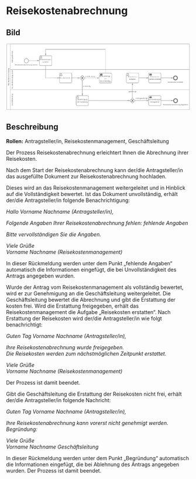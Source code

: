 # Reisekostenabrechnung
## Bild
<img src="./Reisekostenabrechnung.PNG">

## Beschreibung 

**Rollen:** Antragsteller/in, Reisekostenmanagement, Geschäftsleitung

Der Prozess Reisekostenabrechnung erleichtert Ihnen die Abrechnung ihrer Reisekosten.

Nach dem Start der Reisekostenabrechnung kann der/die Antragsteller/in das ausgefüllte Dokument zur Reisekostenabrechnung hochladen.

Dieses wird an das Reisekostenmanagement weitergeleitet und in Hinblick auf die Vollständigkeit bewertet. Ist das Dokument unvollständig, erhält der/die Antragsteller/in folgende Benachrichtigung:

_Hallo Vorname Nachname (Antragsteller/in),_

_Folgende Angaben Ihrer Reisekostenabrechnung fehlen:_
_fehlende Angaben_

_Bitte vervollständigen Sie die Angaben._

_Viele Grüße  
Vorname Nachname (Reisekostenmanagement)_

In dieser Rückmeldung werden unter dem Punkt „fehlende Angaben“ automatisch die Informationen eingefügt, die bei Unvollständigkeit des Antrags angegeben wurden.

Wurde der Antrag vom Reisekostenmanagement als vollständig bewertet, wird er zur Genehmigung an die Geschäftsleitung weitergeleitet. Die Geschäftsleitung bewertet die Abrechnung und gibt die Erstattung der kosten frei. Wird die Erstattung freigegeben, erhält das Reisekostenmanagement die Aufgabe „Reisekosten erstatten“. Nach Erstattung der Reisekosten wird der/die Antragsteller/in wie folgt benachrichtigt:

_Guten Tag Vorname Nachname (Antragsteller/in),_

_Ihre Reisekostenabrechnung wurde freigegeben.  
Die Reisekosten werden zum nächstmöglichen Zeitpunkt erstattet._

_Viele Grüße  
Vorname Nachname (Reisekostenmanagement)_

Der Prozess ist damit beendet.

Gibt die Geschäftsleitung die Erstattung der Reisekosten nicht frei, erhält der/die Antragsteller/in folgende Nachricht:

_Guten Tag Vorname Nachname (Antragsteller/in),_

_Ihre Reisekostenabrechnung kann vorerst nicht genehmigt werden._
_Begründung:_

_Viele Grüße  
Vorname Nachname Geschäftsleitung_

In dieser Rückmeldung werden unter dem Punkt „Begründung“ automatisch die Informationen eingefügt, die bei Ablehnung des Antrags angegeben wurden. Der Prozess ist damit beendet.